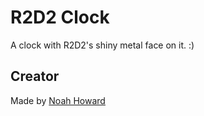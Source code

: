 # R2D2 Clock

A clock with R2D2's shiny metal face on it. :)

## Creator

Made by [Noah Howard](https://github.com/nh-99)
